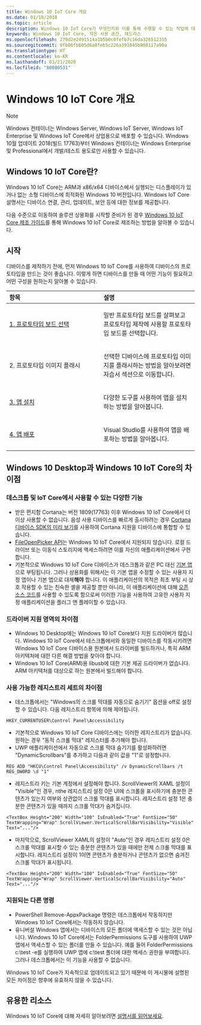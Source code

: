 ```yaml
---
title: Windows 10 IoT Core 개요
ms.date: 01/18/2018
ms.topic: article
description: Windows 10 IoT Core가 무엇인지와 이를 통해 수행할 수 있는 작업에 대해 알아봅니다.
keywords: Windows 10 IoT Core, 작은 사용 공간, 헤드리스
ms.openlocfilehash: 270d2e2491514a1b5b0c0fefb7c16da326512355
ms.sourcegitcommit: 9fb86fb605d6a8feb5c226a391045b908117a90a
ms.translationtype: HT
ms.contentlocale: ko-KR
ms.lasthandoff: 03/21/2020
ms.locfileid: "80080531"
---
```

# <a name="an-overview-of-windows-10-iot-core"></a>Windows 10 IoT Core 개요

> [!NOTE]
> Windows 컨테이너는 Windows Server, Windows IoT Server, Windows IoT Enterprise 및 Windows IoT Core에서 상업용으로 배포할 수 있습니다.  Windows 10월 업데이트 2018(빌드 17763)부터 Windows 컨테이너는 Windows Enterprise 및 Professional에서 개발/테스트 용도로만 사용할 수 있습니다.

## <a name="what-is-windows-10-iot-core"></a>Windows 10 IoT Core란?
Windows 10 IoT Core는 ARM과 x86/x64 디바이스에서 실행되는 디스플레이가 있거나 없는 소형 디바이스에 최적화된 Windows 10 버전입니다. Windows IoT Core 설명서는 디바이스 연결, 관리, 업데이트, 보안 등에 대한 정보를 제공합니다. 

다음 수준으로 이동하여 솔루션 상용화를 시작할 준비가 된 경우 [Windows 10 IoT Core 제조 가이드](https://docs.microsoft.com/windows-hardware/manufacture/iot/iot-core-manufacturing-guide)를 통해 Windows 10 IoT Core로 제조하는 방법을 알아볼 수 있습니다. 

## <a name="getting-started"></a>시작

디바이스를 제작하기 전에, 먼저 Windows 10 IoT Core를 사용하여 디바이스의 프로토타입을 만드는 것이 좋습니다. 이렇게 하면 디바이스를 만들 때 어떤 기능이 필요하고 어떤 구성을 원하는지 알아볼 수 있습니다.

<table>  
<colgroup> <col width="50%" /> <col width="50%" /> </colgroup>  
<thead>  
<tr class="header">  
<th align="left">항목</th>
<th align="left">설명</th>
</tr>
</thead>
<tbody>

<tr class="odd">
<td align="left"><p><a href="https://docs.microsoft.com/windows/iot-core/tutorials/quickstarter/PrototypeBoards"
>1. 프로토타입 보드 선택</a></p></td>
<td align="left"><p>일반 프로토타입 보드를 살펴보고 프로토타입 제작에 사용할 프로토타입 보드를 선택합니다.</p></td>
</tr>

<tr class="odd">
<td align="left"><p>2. 프로토타입 이미지 플래시</p></td>
<td align="left"><p>선택한 디바이스에 프로토타입 이미지를 플래시하는 방법을 알아보려면 자습서 섹션으로 이동합니다. </p></td>
</tr>

<tr class="odd">
<td align="left"><p><a href="https://docs.microsoft.com/windows/iot-core/develop-your-app/appinstaller">3. 앱 설치</a></p></td>
<td align="left"><p>다양한 도구를 사용하여 앱을 설치하는 방법을 알아봅니다.</p></td>
</tr>

<tr class="odd">
<td align="left"><p><a href="https://docs.microsoft.com/windows/iot-core/develop-your-app/appdeployment">4. 앱 배포</a></p></td>
<td align="left"><p>Visual Studio를 사용하여 앱을 배포하는 방법을 알아봅니다.</p></td>
</tr>

</tbody>
</table>

## <a name="differences-between-windows-10-desktop-and-windows-10-iot-core"></a>Windows 10 Desktop과 Windows 10 IoT Core의 차이점

### <a name="different-features-available-on-desktop-and-iot-core"></a>데스크톱 및 IoT Core에서 사용할 수 있는 다양한 기능

* 받은 편지함 Cortana는 버전 1809(17763) 이후 Windows 10 IoT Core에서 더 이상 사용할 수 없습니다. 음성 사용 디바이스를 빠르게 출시하려는 경우 [Cortana 디바이스 SDK의 미리 보기](https://developer.microsoft.com/cortana/devices)를 사용하여 Cortana 지원을 디바이스에 통합할 수 있습니다.
* [FileOpenPicker API](https://docs.microsoft.com/uwp/api/windows.storage.pickers.fileopenpicker)는 Windows 10 IoT Core에서 지원되지 않습니다. 로컬 드라이브 또는 이동식 스토리지에 액세스하려면 이를 자신의 애플리케이션에서 구현합니다.
* 기본적으로 Windows 10 IoT Core 디바이스가 데스크톱과 같은 PC 대신 [기본 앱](https://docs.microsoft.com/windows/iot-core/develop-your-app/iotcoredefaultapp)으로 부팅됩니다. 그러나 상용화를 위해서는 이 기본 앱을 수정할 수 있는 사용자 지정 앱이나 기본 앱으로 대체**해야** 합니다. 이 애플리케이션의 목적은 최초 부팅 시 상호 작용할 수 있는 친숙한 셸을 제공할 뿐만 아니라, 이 애플리케이션에 대해 [오픈 소스 코드](https://github.com/Microsoft/Windows-iotcore-samples/tree/master/Samples/IoTCoreDefaultApp)를 사용할 수 있도록 함으로써 이러한 기능을 사용하여 고유한 사용자 지정 애플리케이션을 플러그 앤 플레이할 수 있습니다.

### <a name="differences-in-driver-supported-areas"></a>드라이버 지원 영역의 차이점

* Windows 10 Desktop에는 Windows 10 IoT Core보다 지원 드라이버가 많습니다. Windows 10 IoT Core에서 테스크톱에서와 동일한 디바이스를 작동시키려면 Windows 10 IoT Core 디바이스용 원본에서 드라이버를 빌드하거나, 특히 ARM 아키텍처에 대한 다른 해결 방법을 찾아야 합니다.
* Windows 10 IoT Core(ARM)용 libusb에 대한 기본 제공 드라이버가 없습니다. ARM 아키텍처를 대상으로 하는 원본에서 빌드해야 합니다.

### <a name="differences-in-available-registry-set"></a>사용 가능한 레지스트리 세트의 차이점

* 데스크톱에서는 "Windows의 스크롤 막대를 자동으로 숨기기" 옵션을 off로 설정할 수 있습니다. 다음 레지스트리 항목에 의해 제어됩니다. 

```
HKEY_CURRENTUSER\Control Panel\Accessibility
```

* 기본적으로 Windows 10 IoT Core 디바이스에는 이러한 레지스트리가 없습니다. 원하는 경우 "동적 스크롤 막대" 레지스터를 추가해야 합니다.
* UWP 애플리케이션에서 자동으로 스크롤 막대 숨기기를 활성화하려면 "DynamicScrollbars"를 추가하고 다음과 같이 값을 "1"로 설정합니다.

```
REG ADD "HKCU\Control Panel\Accessibility" /v DynamicScrollbars /t REG_DWORD \d "1"
```

* 레지스트리 키는 기본 계정에서 설정해야 합니다. ScrollViewer의 XAML 설정이 "Visible"인 경우, nthe 레지스트리 설정 0은 UI에 스크롤을 표시하기에 충분한 콘텐츠가 있는지 여부와 상관없이 스크롤 막대를 표시합니다. 레지스트리 설정 1은 충분한 콘텐츠가 있을 때까지 스크롤 막대가 숨겨집니다.

```
<TextBox Height="200" Width="100" IsEnabled="True" FontSize="50" TextWrapping="Wrap" ScrollViewer.VerticalScrollBarVisibility="Visible" Text="..."/>
```

* 마지막으로, ScrollViewer XAML의 설정이 "Auto"인 경우 레지스트리 설정 0은 스크롤 막대를 표시할 수 있는 충분한 콘텐츠가 있을 때에만 전체 스크롤 막대를 표시합니다. 레지스트리 설정이 1이면 콘텐츠가 충분하거나 콘텐츠가 없으면 숨겨진 스크롤 막대가 표시됩니다.

```
<TextBox Height="200" Width="100" IsEnabled="True" FontSize="50" TextWrapping="Wrap" ScrollViewer.VerticalScrollBarVisibility="Auto" Text="..."/>
```

### <a name="different-commands-supported"></a>지원되는 다른 명령

* PowerShell Remove-AppxPackage 명령은 데스크톱에서 작동하지만 Windows 10 IoT Core에서는 작동하지 않습니다.
* 유니버설 Windows 앱에서는 디바이스의 모든 폴더에 액세스할 수 있는 것은 아닙니다. Windows 10 IoT Core에서는 FolderPermissions 도구를 사용하여 UWP 앱에서 액세스할 수 있는 폴더를 만들 수 있습니다. 예를 들어 FolderPermissions c:\test -e를 실행하여 UWP 앱에 c:\test 폴더에 대한 액세스 권한을 부여합니다. 그러나 데스크톱에서는 이 기능을 사용할 수 없습니다.

Windows 10 IoT Core가 지속적으로 업데이트되고 있기 때문에 이 게시물에 설명된 모든 차이점은 향후에 유효하지 않을 수 있습니다.

## <a name="helpful-resources"></a>유용한 리소스
Windows 10 IoT Core에 대해 자세히 알아보려면 [설명서를 읽어보세요](https://docs.microsoft.com/windows/iot-core/).

